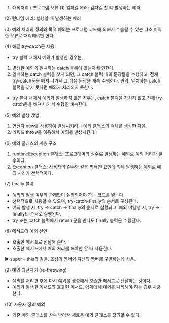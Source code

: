 1. 예외처리 / 프로그램 오류
(1) 컴파일 에러: 컴파일 할 떄 발생하는 에러

(2) 런타임 에러: 실행할 때 발생하는 에러

(3) 예외 처리의 정의와 목적
예외는 프로그램 코드에 의해서 수습될 수 있는 다소 미약한 오류로 처리해야만 한다.

(4) 해결 try-catch문 사용
- try 블럭 내에서 예외가 발생한 경우는,
1) 발생한 예외와 일치하는 catch 블록이 있는지 확인한다.
2) 일치하는 catch 블럭을 찾게 되면, 그 catch 블럭 내의 문장들을 수행하고, 전체 try-catch문을 빠져 나가서 그 다음 문장을 계속 수행한다.
만약, 일치하는 catch 블럭을 찾지 못하면 예외가 처리되지 못한다.

- try 블럭 내에서 예외가 발생하지 않은 경우는,
catch 블럭을 거치지 않고 전체 try-catch문을 빠져 나가서 수행을 계속한다.

(5) 예외 발생 방법
1) 연산자 new를 사용하여 발생시키려는 예외 클래스의 객체를 생성한 다음,
2) 키워드 throw를 이용해서 예외를 발생시킨다.

(6) 예외 클래스의 계층 구조
1) runtimeException 클래스: 프로그래머의 실수로 발생하는 예외로 예외 처리가 필수이다.
2) Exception 클래스: 사용자의 실수와 같은 외적인 요인에 의해 발생하는 예외로 예외 처리가 선택적이다.

(7) finally 블럭
- 예외의 발생 여부와 관계없이 실행되어야 하는 코드를 넣는다.
- 선택적으로 사용할 수 있으며, try-catch-finally의 순서로 구성된다.
- 예외 발생 시, try -> catch -> finally의 순서로 실행되고,
예외 미발생 시, try -> finally의 순서로 실행된다.
- try 또는 catch 블럭에서 return 문을 만나도 finally 블럭은 수행된다.

(8) 메서드에 예외 선언
- 호출한 메서드로 전달해 준다.
- 호출한 메서드에서 예외 처리를 해야만 할 때 사용한다.

 ▶ super – this와 같음. 조상의 멤버와 자신의 멤버를 구별하는데 사용. 

(9) 예외 되던지기 (re-throwing)
- 예외를 처리한 후에 다시 예외를 생성해서 호출한 메서드로 전달하는 것이다.
- 예외가 발생한 메서드와 호출한 메서드, 양쪽에서 예외를 처리해야 하는 경우 사용한다.

(10) 사용자 정의 예외
- 기존 예외 클래스를 상속 받아서 새로운 예외 클래스를 정의할 수 있다.